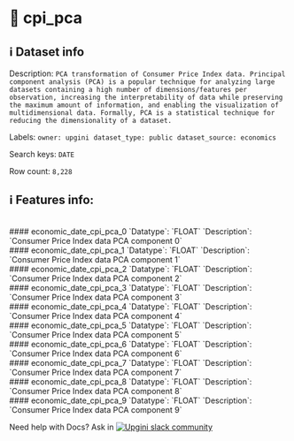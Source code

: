 # 📖 cpi_pca 
## ℹ️ Dataset info 
Description: `PCA transformation of Consumer Price Index data. Principal component analysis (PCA) is a popular technique for analyzing large datasets containing a high number of dimensions/features per observation, increasing the interpretability of data while preserving the maximum amount of information, and enabling the visualization of multidimensional data. Formally, PCA is a statistical technique for reducing the dimensionality of a dataset.` 

Labels: ` owner: upgini ` &nbsp;` dataset_type: public ` &nbsp;` dataset_source: economics ` &nbsp;

Search keys: 
` DATE ` &nbsp;

Row count: `8,228` 

## ℹ️ Features info:
<br/>
#### economic_date_cpi_pca_0
`Datatype`: `FLOAT` 
`Description`: `Consumer Price Index data PCA component 0`<br/>
#### economic_date_cpi_pca_1
`Datatype`: `FLOAT` 
`Description`: `Consumer Price Index data PCA component 1`<br/>
#### economic_date_cpi_pca_2
`Datatype`: `FLOAT` 
`Description`: `Consumer Price Index data PCA component 2`<br/>
#### economic_date_cpi_pca_3
`Datatype`: `FLOAT` 
`Description`: `Consumer Price Index data PCA component 3`<br/>
#### economic_date_cpi_pca_4
`Datatype`: `FLOAT` 
`Description`: `Consumer Price Index data PCA component 4`<br/>
#### economic_date_cpi_pca_5
`Datatype`: `FLOAT` 
`Description`: `Consumer Price Index data PCA component 5`<br/>
#### economic_date_cpi_pca_6
`Datatype`: `FLOAT` 
`Description`: `Consumer Price Index data PCA component 6`<br/>
#### economic_date_cpi_pca_7
`Datatype`: `FLOAT` 
`Description`: `Consumer Price Index data PCA component 7`<br/>
#### economic_date_cpi_pca_8
`Datatype`: `FLOAT` 
`Description`: `Consumer Price Index data PCA component 8`<br/>
#### economic_date_cpi_pca_9
`Datatype`: `FLOAT` 
`Description`: `Consumer Price Index data PCA component 9`


Need help with Docs? Ask in <a href="https://4mlg.short.gy/join-upgini-community"><img alt="Upgini slack community" src="https://img.shields.io/badge/slack-@upgini-orange.svg?logo=slack"></a>